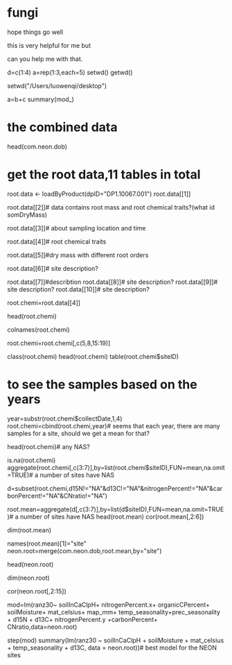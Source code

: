# fungi
hope things go well

this is very helpful for me but

can you help me with that.

d=c(1:4)
a=rep(1:3,each=5)
setwd()
getwd()

setwd("/Users/luowenqi/desktop")

a=b+c
summary(mod_)
# the combined data 
head(com.neon.dob)
# get the root data,11 tables in total

root.data <- loadByProduct(dpID="DP1.10067.001")
root.data[[1]]

root.data[[2]]# data contains root mass and root chemical traits?(what id somDryMass)

root.data[[3]]# about sampling location and time

root.data[[4]]# root chemical traits



root.data[[5]]#dry mass with different root orders

root.data[[6]]# site description?

root.data[[7]]#describtion
root.data[[8]]# site description?
root.data[[9]]# site description?
root.data[[10]]# site description?


root.chemi=root.data[[4]]

head(root.chemi)

colnames(root.chemi)

root.chemi=root.chemi[,c(5,8,15:19)]

class(root.chemi)
head(root.chemi)
table(root.chemi$siteID)
# to see the samples based on the years
year=substr(root.chemi$collectDate,1,4)
root.chemi=cbind(root.chemi,year)# seems that each year, there are many samples for a site, should we get a mean for that?

head(root.chemi)# any NAS?

is.na(root.chemi)
aggregate(root.chemi[,c(3:7)],by=list(root.chemi$siteID),FUN=mean,na.omit=TRUE)# a number of sites have NAS

d=subset(root.chemi,d15N!="NA"&d13C!="NA"&nitrogenPercent!="NA"&carbonPercent!="NA"&CNratio!="NA")

root.mean=aggregate(d[,c(3:7)],by=list(d$siteID),FUN=mean,na.omit=TRUE)# a number of sites have NAS
head(root.mean)
cor(root.mean[,2:6])

dim(root.mean)

names(root.mean)[1]="site"
neon.root=merge(com.neon.dob,root.mean,by="site")

head(neon.root)

dim(neon.root)

cor(neon.root[,2:15])

mod=lm(ranz30~ soilInCaClpH+ nitrogenPercent.x+ organicCPercent+ soilMoisture+ mat_celsius+  map_mm+ temp_seasonality+prec_seasonality +        d15N +     d13C+ nitrogenPercent.y +carbonPercent+  CNratio,data=neon.root)

step(mod)
 summary(lm(ranz30 ~ soilInCaClpH + soilMoisture + mat_celsius + 
   temp_seasonality + d13C, data = neon.root))# best model for the NEON sites